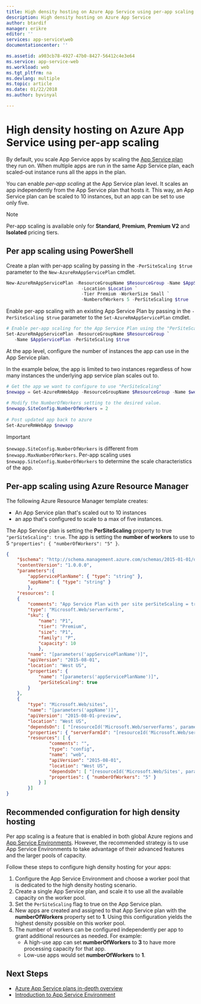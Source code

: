 ```yaml
---
title: High density hosting on Azure App Service using per-app scaling | Microsoft Docs
description: High density hosting on Azure App Service
author: btardif
manager: erikre
editor: ''
services: app-service\web
documentationcenter: ''

ms.assetid: a903cb78-4927-47b0-8427-56412c4e3e64
ms.service: app-service-web
ms.workload: web
ms.tgt_pltfrm: na
ms.devlang: multiple
ms.topic: article
ms.date: 01/22/2018
ms.author: byvinyal

---
```

# High density hosting on Azure App Service using per-app scaling
By default, you scale App Service apps by scaling the [App Service plan](azure-web-sites-web-hosting-plans-in-depth-overview.md) they run on. When multiple apps are run in the same App Service plan, each scaled-out instance runs all the apps in the plan.

You can enable *per-app scaling* at the
App Service plan level. It scales an app independently from the
App Service plan that hosts it. This way, an App Service plan
can be scaled to 10 instances, but an app can be set to use only five.

> [!NOTE]
> Per-app scaling is available only for **Standard**, **Premium**, **Premium V2** and **Isolated** pricing tiers.
>

## Per app scaling using PowerShell

Create a plan with per-app scaling
by passing in the ```-PerSiteScaling $true``` parameter to the
```New-AzureRmAppServicePlan``` cmdlet.

```powershell
New-AzureRmAppServicePlan -ResourceGroupName $ResourceGroup -Name $AppServicePlan `
                            -Location $Location `
                            -Tier Premium -WorkerSize Small `
                            -NumberofWorkers 5 -PerSiteScaling $true
```

Enable per-app scaling with an existing App Service Plan
by passing in the `-PerSiteScaling $true` parameter to the
```Set-AzureRmAppServicePlan``` cmdlet.

```powershell
# Enable per-app scaling for the App Service Plan using the "PerSiteScaling" parameter.
Set-AzureRmAppServicePlan -ResourceGroupName $ResourceGroup `
   -Name $AppServicePlan -PerSiteScaling $true
```

At the app level, configure the number of instances the app can use in the App Service plan.

In the example below, the app is limited to two instances regardless 
of how many instances the underlying app service plan scales out to.

```powershell
# Get the app we want to configure to use "PerSiteScaling"
$newapp = Get-AzureRmWebApp -ResourceGroupName $ResourceGroup -Name $webapp
    
# Modify the NumberOfWorkers setting to the desired value.
$newapp.SiteConfig.NumberOfWorkers = 2
    
# Post updated app back to azure
Set-AzureRmWebApp $newapp
```

> [!IMPORTANT]
> `$newapp.SiteConfig.NumberOfWorkers` is different from `$newapp.MaxNumberOfWorkers`. Per-app scaling uses `$newapp.SiteConfig.NumberOfWorkers` to determine the scale characteristics of the app.

## Per-app scaling using Azure Resource Manager

The following Azure Resource Manager template creates:

- An App Service plan that's scaled out to 10 instances
- an app that's configured to scale to a max of five instances.

The App Service plan is setting the **PerSiteScaling** property 
to true `"perSiteScaling": true`. The app is setting the **number of workers** 
to use to 5 `"properties": { "numberOfWorkers": "5" }`.

```json
{
    "$schema": "http://schema.management.azure.com/schemas/2015-01-01/deploymentTemplate.json#",
    "contentVersion": "1.0.0.0",
    "parameters":{
        "appServicePlanName": { "type": "string" },
        "appName": { "type": "string" }
        },
    "resources": [
    {
        "comments": "App Service Plan with per site perSiteScaling = true",
        "type": "Microsoft.Web/serverFarms",
        "sku": {
            "name": "P1",
            "tier": "Premium",
            "size": "P1",
            "family": "P",
            "capacity": 10
            },
        "name": "[parameters('appServicePlanName')]",
        "apiVersion": "2015-08-01",
        "location": "West US",
        "properties": {
            "name": "[parameters('appServicePlanName')]",
            "perSiteScaling": true
        }
    },
    {
        "type": "Microsoft.Web/sites",
        "name": "[parameters('appName')]",
        "apiVersion": "2015-08-01-preview",
        "location": "West US",
        "dependsOn": [ "[resourceId('Microsoft.Web/serverFarms', parameters('appServicePlanName'))]" ],
        "properties": { "serverFarmId": "[resourceId('Microsoft.Web/serverFarms', parameters('appServicePlanName'))]" },
        "resources": [ {
                "comments": "",
                "type": "config",
                "name": "web",
                "apiVersion": "2015-08-01",
                "location": "West US",
                "dependsOn": [ "[resourceId('Microsoft.Web/Sites', parameters('appName'))]" ],
                "properties": { "numberOfWorkers": "5" }
            } ]
        }]
}
```

## Recommended configuration for high density hosting
Per app scaling is a feature that is enabled in both global Azure regions
and [App Service Environments](environment/app-service-app-service-environment-intro.md). However, the recommended strategy is to
use App Service Environments to take advantage of their advanced features and the larger
pools of capacity.  

Follow these steps to configure
high density hosting for your apps:

1. Configure the App Service Environment and choose a worker pool that is dedicated to the high density hosting scenario.
1. Create a single App Service plan, and scale it to use all the available
   capacity on the worker pool.
1. Set the `PerSiteScaling` flag to true on the App Service plan.
1. New apps are created and assigned to that App Service plan with the
   **numberOfWorkers** property set to **1**. Using this configuration yields the 
   highest density possible on this worker pool.
1. The number of workers can be configured independently per app to grant
   additional resources as needed. For example:
    - A high-use app can set **numberOfWorkers** to **3** to have more 
      processing capacity for that app. 
    - Low-use apps would set **numberOfWorkers** to **1**.

## Next Steps

- [Azure App Service plans in-depth overview](azure-web-sites-web-hosting-plans-in-depth-overview.md)
- [Introduction to App Service Environment](environment/app-service-app-service-environment-intro.md)
